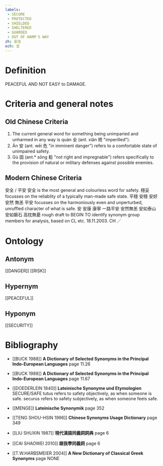 ```yaml
---
labels: 
 - SECURE
 - PROTECTED
 - SHIELDED
 - SHELTERED
 - GUARDED
 - OUT OF HARM'S WAY
zh: 安全
och: 全
---
```


# Definition
PEACEFUL AND NOT EASY to DAMAGE.
# Criteria and general notes
## Old Chinese Criteria
1. The current general word for something being unimparied and unharmed in any way is quán 全 (ant. xiǎn 險 "imperilled").
2. Ān 安 (ant. wēi 危 "in imminent danger") refers to a comfortable state of unimpaired safety.
3. Gù 固 (ant.* sōng 鬆 "not right and impregnable") refers specifically to the provision of natural or military defenses against possible enemies.
## Modern Chinese Criteria
安全 / 平安
安全 is the most general and colourless word for safety.
穩妥 focusses on the reliablity of a typically man-made safe state.
平穩
安穩
安好
安然
無恙
平安 focusses on the harmoniously even and unperturbed, unruffled character of what is safe.
安
安康
康寧
一路平安
安然無恙
安如泰山
安如磐石
高枕無憂
rough draft to BEGIN TO identify synonym group members for analysis, based on CL etc. 18.11.2003. CH ／
# Ontology

## Antonym
[[DANGER]]
[[RISK]]
## Hypernym
[[PEACEFUL]]
## Hyponym
[[SECURITY]]
# Bibliography
- [[BUCK 1988]]
**A Dictionary of Selected Synonyms in the Principal Indo-European Languages** page 11.26

- [[BUCK 1988]]
**A Dictionary of Selected Synonyms in the Principal Indo-European Languages** page 11.67

- [[DOEDERLEIN 1840]]
**Lateinische Synonyme und Etymologien** 
SECURE/SAFE
tutus refers to safety objectively, as when someone is safe.
securus refers to safety subjectively, as when someone feels safe.
- [[MENGE]]
**Lateinische Synonymik** page 352

- [[TENG SHOU-HSIN 1996]]
**Chinese Synonyms Usage Dictionary** page 349

- [[LIU SHUXIN 1987]]
**現代漢語同義詞詞典** page 6

- [[CAI SHAOWEI 2010]]
**跟我學同義詞** page 6

- [[T.W.HARBSMEIER 2004]]
**A New Dictionary of Classical Greek Synonyms** page NONE
